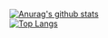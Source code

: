 [![Anurag's github stats](https://github-readme-stats.vercel.app/api?username=USERNAME&theme=gruvbox)](https://github.com/EriaWist/github-readme-stats)  
[![Top Langs](https://github-readme-stats.vercel.app/api/top-langs/?username=USERNAME&layout=compact&theme=gruvbox)](https://github.com/EriaWist/github-readme-stats)
